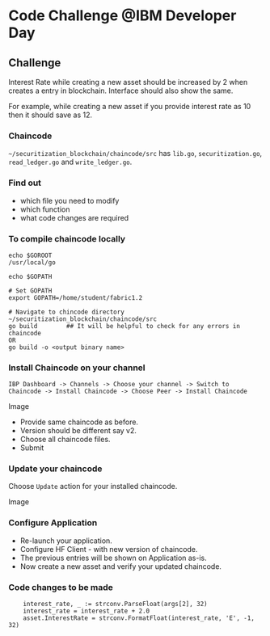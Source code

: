 # Code Challenge @IBM Developer Day

## Challenge

Interest Rate while creating a new asset should be increased by 2 when creates a entry in blockchain. Interface should also show the same.

For example, while creating a new asset if you provide interest rate as 10 then it should save as 12.

### Chaincode

`~/securitization_blockchain/chaincode/src` has `lib.go`, `securitization.go`, `read_ledger.go` and `write_ledger.go`.

### Find out
* which file you need to modify
* which function
* what code changes are required

### To compile chaincode locally

```
echo $GOROOT
/usr/local/go

echo $GOPATH

# Set GOPATH
export GOPATH=/home/student/fabric1.2

# Navigate to chincode directory ~/securitization_blockchain/chaincode/src
go build        ## It will be helpful to check for any errors in chaincode
OR 
go build -o <output binary name>

```

### Install Chaincode on your channel

`IBP Dashboard -> Channels -> Choose your channel -> Switch to Chaincode -> Install Chaincode -> Choose Peer -> Install Chaincode`



Image

* Provide same chaincode as before.
* Version should be different say v2.
* Choose all chaincode files.
* Submit

### Update your chaincode

Choose `Update` action for your installed chaincode.



Image

### Configure Application

* Re-launch your application.
* Configure HF Client - with new version of chaincode.
* The previous entries will be shown on Application as-is.
* Now create a new asset and verify your updated chaincode.

### Code changes to be made

```
	interest_rate, _ := strconv.ParseFloat(args[2], 32)
	interest_rate = interest_rate + 2.0
	asset.InterestRate = strconv.FormatFloat(interest_rate, 'E', -1, 32)
```




